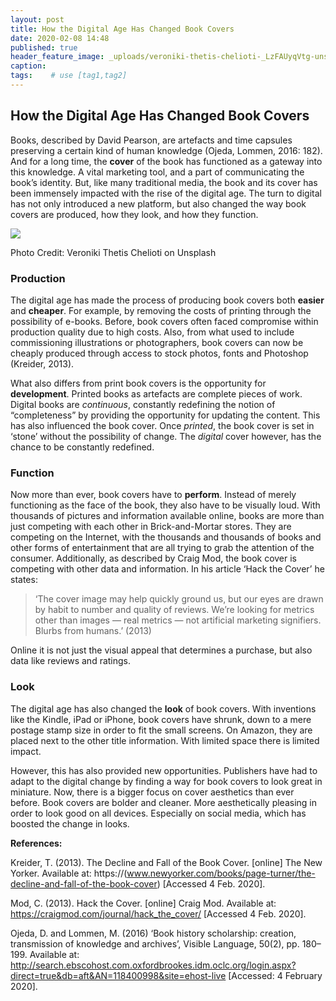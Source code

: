 ```yaml
---
layout: post
title: How the Digital Age Has Changed Book Covers
date: 2020-02-08 14:48
published: true
header_feature_image: _uploads/veroniki-thetis-chelioti-_LzFAUyqVtg-unsplash.jpg
caption:
tags:    # use [tag1,tag2]
---
```

## How the Digital Age Has Changed Book Covers

Books, described by David Pearson, are artefacts and time capsules preserving a certain kind of human knowledge (Ojeda, Lommen, 2016: 182). And for a long time, the **cover** of the book has functioned as a gateway into this knowledge. A vital marketing tool, and a part of communicating the book’s identity. But, like many traditional media, the book and its cover has been immensely impacted with the rise of the digital age. The turn to digital has not only introduced a new platform, but also changed the way book covers are produced, how they look, and how they function.

[![](//_uploads/veroniki-thetis-chelioti-_LzFAUyqVtg-unsplash.jpg)](//_uploads/veroniki-thetis-chelioti-_LzFAUyqVtg-unsplash.jpg)

Photo Credit: Veroniki Thetis Chelioti on Unsplash

### Production

The digital age has made the process of producing book covers both **easier** and **cheaper**. For example, by removing the costs of printing through the possibility of e-books. Before, book covers often faced compromise within production quality due to high costs. Also, from what used to include commissioning illustrations or photographers, book covers can now be cheaply produced through access to stock photos, fonts and Photoshop (Kreider, 2013).

What also differs from print book covers is the opportunity for **development**. Printed books as artefacts are complete pieces of work. Digital books are _continuous_, constantly redefining the notion of “completeness” by providing the opportunity for updating the content. This has also influenced the book cover. Once _printed_, the book cover is set in ‘stone’ without the possibility of change. The _digital_ cover however, has the chance to be constantly redefined.


### Function

Now more than ever, book covers have to **perform**. Instead of merely functioning as the face of the book, they also have to be visually loud. With thousands of pictures and information available online, books are more than just competing with each other in Brick-and-Mortar stores. They are competing on the Internet, with the thousands and thousands of books and other forms of entertainment that are all trying to grab the attention of the consumer. Additionally, as described by Craig Mod, the book cover is competing with other data and information. In his article ‘Hack the Cover’ he states: 

> ‘The cover image may help quickly ground us, but our eyes are drawn by habit to number and quality of reviews. We’re looking for metrics other than images — real metrics — not artificial marketing signifiers. Blurbs from humans.’ (2013)

Online it is not just the visual appeal that determines a purchase, but also data like reviews and ratings.

### Look

The digital age has also changed the **look** of book covers. With inventions like the Kindle, iPad or iPhone, book covers have shrunk, down to a mere postage stamp size in order to fit the small screens. On Amazon, they are placed next to the other title information. With limited space there is limited impact.

However, this has also provided new opportunities. Publishers have had to adapt to the digital change by finding a way for book covers to look great in miniature. Now, there is a bigger focus on cover aesthetics than ever before. Book covers are bolder and cleaner. More aesthetically pleasing in order to look good on all devices. Especially on social media, which has boosted the change in looks.



**References:**

Kreider, T. (2013). The Decline and Fall of the Book Cover. [online] The New Yorker. Available at: https://(www.newyorker.com/books/page-turner/the-decline-and-fall-of-the-book-cover)
[Accessed 4 Feb. 2020].

Mod, C. (2013). Hack the Cover. [online] Craig Mod. Available at: https://craigmod.com/journal/hack_the_cover/ [Accessed 4 Feb. 2020].

Ojeda, D. and Lommen, M. (2016) ‘Book history scholarship: creation, transmission of knowledge and archives’, Visible Language, 50(2), pp. 180–199. Available at: http://search.ebscohost.com.oxfordbrookes.idm.oclc.org/login.aspx?direct=true&db=aft&AN=118400998&site=ehost-live [Accessed: 4 February 2020].
